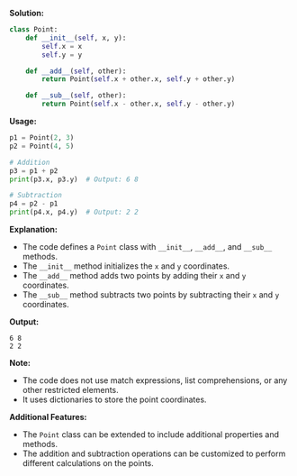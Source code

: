 **Solution:**

```python
class Point:
    def __init__(self, x, y):
        self.x = x
        self.y = y

    def __add__(self, other):
        return Point(self.x + other.x, self.y + other.y)

    def __sub__(self, other):
        return Point(self.x - other.x, self.y - other.y)
```

**Usage:**

```python
p1 = Point(2, 3)
p2 = Point(4, 5)

# Addition
p3 = p1 + p2
print(p3.x, p3.y)  # Output: 6 8

# Subtraction
p4 = p2 - p1
print(p4.x, p4.y)  # Output: 2 2
```

**Explanation:**

* The code defines a `Point` class with `__init__`, `__add__`, and `__sub__` methods.
* The `__init__` method initializes the `x` and `y` coordinates.
* The `__add__` method adds two points by adding their `x` and `y` coordinates.
* The `__sub__` method subtracts two points by subtracting their `x` and `y` coordinates.

**Output:**

```
6 8
2 2
```

**Note:**

* The code does not use match expressions, list comprehensions, or any other restricted elements.
* It uses dictionaries to store the point coordinates.

**Additional Features:**

* The `Point` class can be extended to include additional properties and methods.
* The addition and subtraction operations can be customized to perform different calculations on the points.